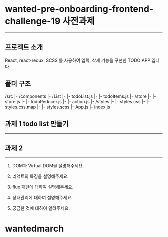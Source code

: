 # wanted-pre-onboarding-frontend-challenge-19 사전과제

---

## 프로젝트 소개

React, react-redux, SCSS 를 사용하여 입력, 삭제 기능을 구현한 TODO APP 입니다.

## 폴더 구조

/src
|- /components
|- /List
|- |- todoList.js
|- |- todoItems.js
|- /store
|- |- store.js
|- |- todoReducer.js
|- |- action.js
|- /styles
|- |- styles.css
|- |- styles.css.map
|- |- styles.scss
|- App.js
|- index.js

## 과제 1 todo list 만들기

---

## 과제 2

---

1. DOM과 Virtual DOM을 설명해주세요.

2. 리액트의 특징을 설명해주세요.

3. flux 패턴에 대하여 설명해주세요.

4. 상태관리에 대하여 설명해주세요.

5. 궁금한 것에 대하여 알려주세요.
# wantedmarch
